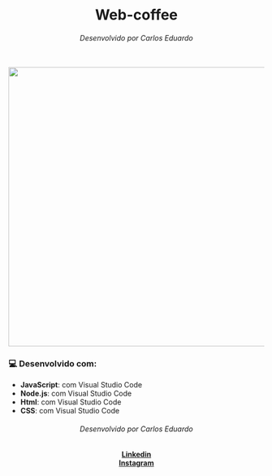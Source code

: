 # 

<div align="center">
  <h1>Web-coffee</h1>
  <h6>Desenvolvido por Carlos Eduardo</h6>
</div>
<br>

<div align="center">
    <img src="https://user-images.githubusercontent.com/85941223/192847908-0a5fe3d2-2a05-4e03-8529-86e1cfc129ab.png" alt="" width="550">
</div>


### 💻 Desenvolvido com:

*  **JavaScript**: com Visual Studio Code 
*  **Node.js**: com Visual Studio Code 
*  **Html**: com Visual Studio Code 
*  **CSS**: com Visual Studio Code 


<div align="center">
    <h6>Desenvolvido por Carlos Eduardo</h6>
    <a href="https://www.linkedin.com/in/eduardo-gomes01/"><strong>Linkedin</strong></a></br>
    <a href="https://www.instagram.com/devcarloseduardo/"><strong>Instagram</strong></a>
</div>


